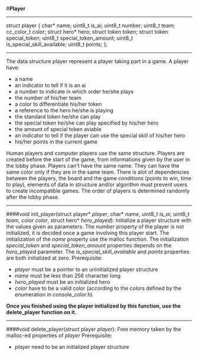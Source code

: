 #**Player**

---
struct player
{
	char* name;
	uint8_t is_ai;
	uint8_t number;
	uint8_t team;
	cc_color_t color;
	struct hero* hero;
	struct token token;
	struct token special_token;
	uint8_t special_token_amount;
	uint8_t is_special_skill_available;
	uint8_t points;
};

---
The data structure player represent a player taking part in a game.
A player have:
* a name
* an indicator to tell if it is an ai
* a number to indicate in which order he/she plays
* the number of his/her team
* a color to differentiate his/her token
* a reference to the hero he/she is playing
* the standard token he/she can play
* the special token he/she can play specified by his/her hero
* the amount of special token aviable
* an indicator to tell if the player can use the special skill of his/her hero
* his/her points in the current game

Human players and computer players use the same structure.
Players are created before the start of the game, from informations given by the user in the lobby phase.
Players can't have the same name. They can have the same color only if they are in the same team.
There is  alot of dependencies between the players, the board and the game conditions (points to win, time to play), elements of data in structure and/or algorithm must prevent users to create incompatible games.
The order of players is determined randomly after the lobby phase.

---
####void init_player(struct player* _player_, char* _name_, uint8_t _is\_ai_,
					 uint8_t _team_, color _color_, struct hero* _hero\_played_):
Initialize a player structure with the values given as parameters.
The _number_ property of the player is not initialized, it is decided once a game involving this player start.
The initialization of the _name_ property use the malloc function.
The initialization _special\_token_ and _special\_token\_amount_ properties depends on the _hero\_played_ parameter.
The _is\_special\_skill\_available_ and _points_ properties are both initialized at zero.
Prerequisite:
* _player_ must be a pointer to an uninitialized player structure
* _name_ must be less than 256 character long
* _hero\_played_ must be an initialized hero
* _color_ have to be a valid color (according to the colors defined by the enumeration in console_color.h)

**Once you finished using the player initialized by this function, use the delete_player function on it.**

---
####void delete_player(struct player _player_):
Free memory taken by the malloc-ed properties of _player_
Prerequisite:
* _player_ need to be an initialized player structure

